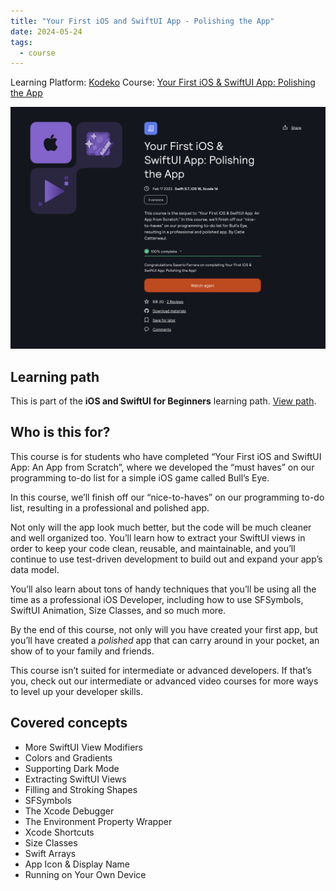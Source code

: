 ```yaml
---
title: "Your First iOS and SwiftUI App - Polishing the App"
date: 2024-05-24
tags:
  - course
---
```

Learning Platform: [Kodeko](https://www.kodeco.com/)
Course: [Your First iOS & SwiftUI App: Polishing the App](https://www.kodeco.com/38052670-your-first-ios-swiftui-app-polishing-the-app)

<!-- truncate -->

![Icon](certificate-your-first-ios-and-swiftui-app-polishing-the-app.png)

## Learning path

This is part of the **iOS and SwiftUI for Beginners** learning path. [View path](https://www.kodeco.com/ios/paths/learn).

## Who is this for?

This course is for students who have completed “Your First iOS and SwiftUI App: An App from Scratch”, where we developed the “must haves” on our programming to-do list for a simple iOS game called Bull’s Eye.

In this course, we’ll finish off our “nice-to-haves” on our programming to-do list, resulting in a professional and polished app.

Not only will the app look much better, but the code will be much cleaner and well organized too. You’ll learn how to extract your SwiftUI views in order to keep your code clean, reusable, and maintainable, and you’ll continue to use test-driven development to build out and expand your app’s data model.

You’ll also learn about tons of handy techniques that you’ll be using all the time as a professional iOS Developer, including how to use SFSymbols, SwiftUI Animation, Size Classes, and so much more.

By the end of this course, not only will you have created your first app, but you’ll have created a _polished_ app that can carry around in your pocket, an show of to your family and friends.

This course isn’t suited for intermediate or advanced developers. If that’s you, check out our intermediate or advanced video courses for more ways to level up your developer skills.

## Covered concepts

- More SwiftUI View Modifiers
- Colors and Gradients
- Supporting Dark Mode
- Extracting SwiftUI Views
- Filling and Stroking Shapes
- SFSymbols
- The Xcode Debugger
- The Environment Property Wrapper
- Xcode Shortcuts
- Size Classes
- Swift Arrays
- App Icon & Display Name
- Running on Your Own Device

